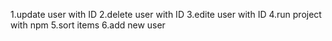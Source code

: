 1.update user with ID
2.delete user with ID
3.edite user with ID
4.run project with npm
5.sort items
6.add new user
